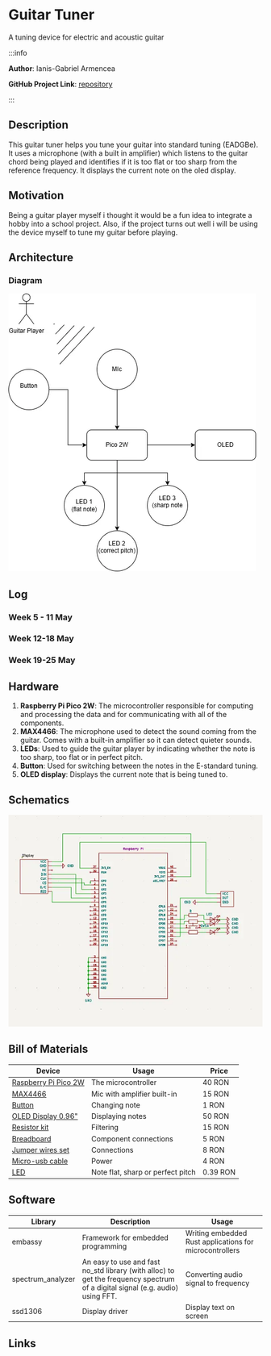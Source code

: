 # Guitar Tuner
A tuning device for electric and acoustic guitar


:::info

**Author**: Ianis-Gabriel Armencea

**GitHub Project Link**: [repository](https://github.com/UPB-PMRust-Students/proiect-iamc03)

:::


## Description

This guitar tuner helps you tune your guitar into standard tuning (EADGBe). It uses a microphone (with a built in
amplifier) which listens to the guitar chord being played and identifies if it is too flat or too sharp from the
reference frequency. It displays the current note on the oled display.

## Motivation

Being a guitar player myself i thought it would be a fun idea to integrate a hobby into a school project. Also,
if the project turns out well i will be using the device myself to tune my guitar before playing.

## Architecture
### Diagram
![alt text](architecture_pm.webp)

## Log
### Week 5 - 11 May
### Week 12-18 May
### Week 19-25 May

## Hardware

1. **Raspberry Pi Pico 2W**: The microcontroller responsible for computing and processing the data and for communicating with all of the components.
2. **MAX4466**: The microphone used to detect the sound coming from the guitar. Comes with a built-in amplifier so it can detect quieter sounds.
3. **LEDs**: Used to guide the guitar player by indicating whether the note is too sharp, too flat or in perfect pitch.
4. **Button**: Used for switching between the notes in the E-standard tuning.
5. **OLED display**: Displays the current note that is being tuned to.

## Schematics
![alt text](schematic_final.webp)


## Bill of Materials
| Device | Usage | Price |
| ------ | ----- | ----- |
| [Raspberry Pi Pico 2W](https://www.optimusdigital.ro/en/raspberry-pi-boards/13327-raspberry-pi-pico-2-w.html?search_query=pico+2w&results=52) | The microcontroller | 40 RON |
| [MAX4466](https://www.emag.ro/microfon-cu-amplificare-cu-max4466-ajustabil-ai1082/pd/DFLMTFMBM/) | Mic with amplifier built-in | 15 RON |
| [Button](https://www.optimusdigital.ro/en/buttons-and-switches/1119-6x6x6-push-button.html?search_query=button&results=490) | Changing note | 1 RON |
| [OLED Display 0.96"](https://www.optimusdigital.ro/en/others/12657-96inch-oled-b.html?search_query=display+oled&results=72) | Displaying notes | 50 RON |
| [Resistor kit](https://www.optimusdigital.ro/en/resistors/10928-250-pcs-plusivo-resistor-kit.html?search_query=resistor+kit&results=43) | Filtering | 15 RON |
| [Breadboard](https://www.optimusdigital.ro/en/breadboards/44-400p-hq-breadboard.html?search_query=breadboard&results=361) | Component connections | 5 RON |
| [Jumper wires set](https://www.optimusdigital.ro/en/wires-with-connectors/12-breadboard-jumper-wire-set.html?search_query=jumper&results=237) | Connections | 8 RON |
| [Micro-usb cable](https://www.optimusdigital.ro/en/usb-cables/2023-from-usb-am-to-micro-usb-cable-50-cm-black.html?search_query=micro+usb&results=474) | Power | 4 RON |
| [LED](https://www.optimusdigital.ro/en/leds/698-led-galben-de-3-mm-cu-lentile-difuze.html?search_query=led&results=2047) | Note flat, sharp or perfect pitch | 0.39 RON | 

## Software

| Library | Description | Usage |
| ------- | ----------- | ----- |
| embassy | Framework for embedded programming | Writing embedded Rust applications for microcontrollers |
| spectrum_analyzer | An easy to use and fast no_std library (with alloc) to get the frequency spectrum of a digital signal (e.g. audio) using FFT. | Converting audio signal to frequency |
| ssd1306 | Display driver | Display text on screen |

## Links
